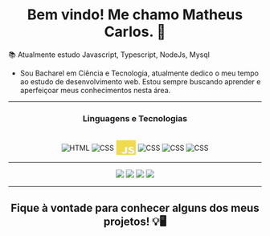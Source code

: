 <h1 align="center">Bem vindo! Me chamo Matheus Carlos. 👋</h1>
<p>
📚 Atualmente estudo Javascript, Typescript, NodeJs, Mysql <br>

-   Sou Bacharel em Ciência e Tecnologia, atualmente dedico o meu tempo ao estudo de desenvolvimento web. Estou sempre buscando aprender e aperfeiçoar meus conhecimentos nesta área.
</p>

<hr/>

 <h3 align="center">
Linguagens e Tecnologias
</h3>

 <div align="center" style="display: inline_block"><br>
  <img align="center" alt="HTML" height="40" width="40" src="https://icongr.am/devicon/html5-original-wordmark.svg">
  <img align="center" alt="CSS" height="40" width="40" src="https://icongr.am/devicon/css3-original-wordmark.svg">
  <img align="center" alt="Js" height="30" width="40" src="https://raw.githubusercontent.com/devicons/devicon/master/icons/javascript/javascript-plain.svg">
  <img align="center" alt="CSS" height="30" width="40" src="https://icongr.am/devicon/typescript-original.svg">
  <img align="center" alt="CSS" height="30" width="40" src="https://icongr.am/devicon/nodejs-original.svg">
  <img align="center" alt="CSS" height="30" width="40" src="https://icongr.am/devicon/mysql-original.svg">
</div>

<hr/>

<div align="center"> 
 <a href="https://www.linkedin.com/in/matheuscarlosf/" target="_blank"><img src="https://img.shields.io/badge/-LinkedIn-%230077B5?style=for-the-badge&logo=linkedin&logoColor=white" target="_blank"></a> 
  <a href="https://www.instagram.com/matheuscarlosf/" target="_blank"><img src="https://img.shields.io/badge/-Instagram-%23E4405F?style=for-the-badge&logo=instagram&logoColor=white" target="_blank"></a>
  <a href = "mailto:matheuscarlos16@gmail.com" target="_blank"><img src="https://img.shields.io/badge/-Email-%23333?style=for-the-badge&logo=icloud&logoColor=white" target="_blank"></a>
  <a href = "https://api.whatsapp.com/send?phone=5588981309877" target="_blank"><img src="https://img.shields.io/badge/WhatsApp-25D366?style=for-the-badge&logo=whatsapp&logoColor=white" target="_blank"></a>

<hr/>

<h2 align="center">
  Fique à vontade para conhecer alguns dos meus projetos! 💡🖥
</h2>
